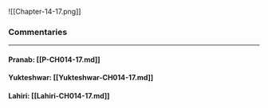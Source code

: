 ![[Chapter-14-17.png]]

### Commentaries

---

#### Pranab: [[P-CH014-17.md]]

#### Yukteshwar: [[Yukteshwar-CH014-17.md]]

#### Lahiri: [[Lahiri-CH014-17.md]]
